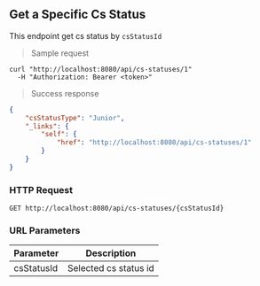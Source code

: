 ## Get a Specific Cs Status

This endpoint get cs status by <code>csStatusId</code>

> Sample request

```shell
curl "http://localhost:8080/api/cs-statuses/1"
  -H "Authorization: Bearer <token>"
```

> Success response

```json
{
    "csStatusType": "Junior",
    "_links": {
        "self": {
            "href": "http://localhost:8080/api/cs-statuses/1"
        }
    }
}
```

### HTTP Request

`GET http://localhost:8080/api/cs-statuses/{csStatusId}`

### URL Parameters

Parameter | Description
--------- | -----------
csStatusId | Selected cs status id
